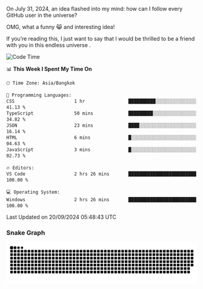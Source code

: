 On July 31, 2024, an idea flashed into my mind: how can I follow every GitHub user in the universe?

OMG, what a funny 😹 and interesting idea!

If you’re reading this, I just want to say that I would be thrilled to be a friend with you in this endless universe . 


<!--START_SECTION:waka-->
![Code Time](http://img.shields.io/badge/Code%20Time-14%20hrs%2025%20mins-blue)

📊 **This Week I Spent My Time On** 

```text
🕑︎ Time Zone: Asia/Bangkok

💬 Programming Languages: 
CSS                      1 hr                ██████████░░░░░░░░░░░░░░░   41.13 % 
TypeScript               50 mins             █████████░░░░░░░░░░░░░░░░   34.82 % 
JSON                     23 mins             ████░░░░░░░░░░░░░░░░░░░░░   16.14 % 
HTML                     6 mins              █░░░░░░░░░░░░░░░░░░░░░░░░   04.63 % 
JavaScript               3 mins              █░░░░░░░░░░░░░░░░░░░░░░░░   02.73 % 

🔥 Editors: 
VS Code                  2 hrs 26 mins       █████████████████████████   100.00 % 

💻 Operating System: 
Windows                  2 hrs 26 mins       █████████████████████████   100.00 % 
```


 Last Updated on 20/09/2024 05:48:43 UTC
<!--END_SECTION:waka-->

### Snake Graph
![snake graph](https://github.com/tqlucitvn/tqlucitvn/blob/snake-graph-output/github-contribution-grid-snake.svg)
